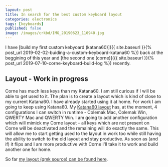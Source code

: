 ```yaml
---
layout: post
title: In search for the best custom keyboard layout
categories: electronics
tags: [keyboards]
published: false
image: /images/crkbd/IMG_20190623_110940.jpg
---
```


I have [build my first custom kebyoard (katana60)]({{ site.baseurl }}{% post_url  2019-02-02-buiding-a-custom-keyboard-katana60 %}) back at the beggining of this year and [the second one (corne)]({{ site.baseurl }}{% post_url  2019-07-10-corne-keyboard-build-log %}) recently. 


## Layout - Work in progress

Corne has much less keys than my Katana60. I am still curious if I will be able to get used to it. The plan is to create a layout which is kind of close to my current Katana60. I have already started using it at home. For work I am going to keep using Katana60. My [Katana60
layout](https://github.com/qmk/qmk_firmware/tree/master/keyboards/katana60/keymaps/josefadamcik) has, at the moment, 4 configurations I can switch in runtime - Colemak Mac, Colemak Win, QWERTY Mac and QWERTY Win. I am going to add another configuration which will mimick my Corne layout - all keys which are not present on Corne will be deactivated and the remaining will do exactly the same. This will allow me to start getting used to the layout in work too while still having the ability to switch to the old layout and stay productive. As soon as (and if) it flips and I am more productive with Corne I'll take it to work and build another one for home.

So far [my layout (qmk source) can be found here](https://github.com/josefadamcik/qmk_firmware/tree/wip_crkbd/keyboards/crkbd/keymaps/josefadamcik).
